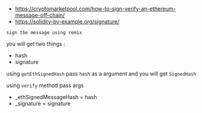- https://cryptomarketpool.com/how-to-sign-verify-an-ethereum-message-off-chain/
- https://solidity-by-example.org/signature/


`sign the message using remix` 

you will get two things : 
- hash
- signature

using `getEthSignedHash` pass `hash` as a argument and you will get `SignedHash`

using `verify` method pass args
- _ethSignedMessageHash = hash
- _signature = signature